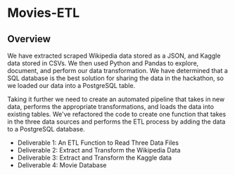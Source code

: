 # Movies-ETL

## Overview

We have extracted scraped Wikipedia data stored as a JSON, and Kaggle data stored in CSVs. We then used Python and Pandas to explore, document, and perform our data transformation. We have determined that a SQL database is the best solution for sharing the data in the hackathon, so we loaded our data into a PostgreSQL table. 

Taking it further we need to create an automated pipeline that takes in new data, performs the appropriate transformations, and loads the data into existing tables. We've refactored the code to create one function that takes in the three data sources and performs the ETL process by adding the data to a PostgreSQL database.

* Deliverable 1: An ETL Function to Read Three Data Files
* Deliverable 2: Extract and Transform the Wikipedia Data
* Deliverable 3: Extract and Transform the Kaggle data
* Deliverable 4: Movie Database
